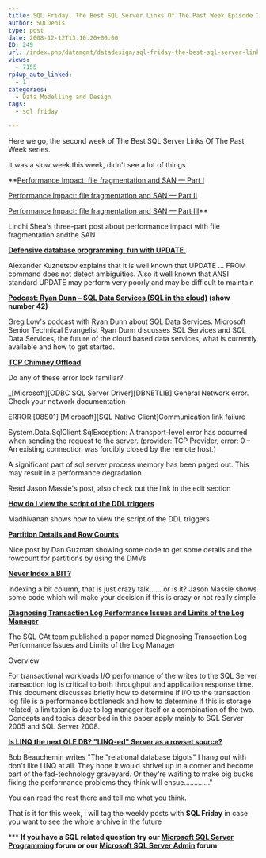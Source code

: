```yaml
---
title: SQL Friday, The Best SQL Server Links Of The Past Week Episode 2
author: SQLDenis
type: post
date: 2008-12-12T13:10:20+00:00
ID: 249
url: /index.php/datamgmt/datadesign/sql-friday-the-best-sql-server-links-of-2/
views:
  - 7155
rp4wp_auto_linked:
  - 1
categories:
  - Data Modelling and Design
tags:
  - sql friday

---
```

Here we go, the second week of The Best SQL Server Links Of The Past Week series.
  
It was a slow week this week, didn't see a lot of things

**[Performance Impact: file fragmentation and SAN — Part I][1]
  
[Performance Impact: file fragmentation and SAN — Part II][2]
  
[Performance Impact: file fragmentation and SAN — Part III][3]** 
  
Linchi Shea's three-part post about performance impact with file fragmentation andthe SAN

**[Defensive database programming: fun with UPDATE.][4]**
  
Alexander Kuznetsov explains that it is well known that UPDATE ... FROM command does not detect ambiguities. Also it well known that ANSI standard UPDATE may perform very poorly and may be difficult to maintain

**[Podcast: Ryan Dunn – SQL Data Services (SQL in the cloud)][5] (show number 42)**
  
Greg Low's podcast with Ryan Dunn about SQL Data Services. Microsoft Senior Technical Evangelist Ryan Dunn discusses SQL Services and SQL Data Services, the future of the cloud based data services, what is currently available and how to get started.

**[TCP Chimney Offload][6]**
  
Do any of these error look familiar?

_\[Microsoft\]\[ODBC SQL Server Driver\][DBNETLIB] General Network error. Check your network documentation</p> 

ERROR \[08S01\] \[Microsoft\][SQL Native Client]Communication link failure

System.Data.SqlClient.SqlException: A transport-level error has occurred when sending the request to the server. (provider: TCP Provider, error: 0 – An existing connection was forcibly closed by the remote host.)

A significant part of sql server process memory has been paged out. This may result in a performance degradation.</em>

Read Jason Massie's post, also check out the link in the edit section

**[How do I view the script of the DDL triggers][7]**
  
Madhivanan shows how to view the script of the DDL triggers

**[Partition Details and Row Counts][8]**
  
Nice post by Dan Guzman showing some code to get some details and the rowcount for partitions by using the DMVs

**[Never Index a BIT?][9]**
  
Indexing a bit column, that is just crazy talk.......or is it? Jason Massie shows some code which will make your decision if this is crazy or not really simple

**[Diagnosing Transaction Log Performance Issues and Limits of the Log Manager][10]**
  
The SQL CAt team published a paper named Diagnosing Transaction Log Performance Issues and Limits of the Log Manager
  
Overview
  
For transactional workloads I/O performance of the writes to the SQL Server transaction log is critical to both throughput and application response time. This document discusses briefly how to determine if I/O to the transaction log file is a performance bottleneck and how to determine if this is storage related; a limitation is due to log manager itself or a combination of the two. Concepts and topics described in this paper apply mainly to SQL Server 2005 and SQL Server 2008.

**[Is LINQ the next OLE DB? "LINQ-ed" Server as a rowset source?][11]**
  
Bob Beauchemin writes "The "relational database bigots" I hang out with don't like LINQ at all. They hope it would shrivel up in a corner and become part of the fad-technology graveyard. Or they're waiting to make big bucks fixing the performance problems they think will ensue............."
  
You can read the rest there and tell me what you think.



That is it for this week, I will tag the weekly posts with **SQL Friday** in case you want to see the whole archive in the future

\*** **If you have a SQL related question try our [Microsoft SQL Server Programming][12] forum or our [Microsoft SQL Server Admin][13] forum**<ins></ins>

 [1]: http://sqlblog.com/blogs/linchi_shea/archive/2008/12/07/performance-impact-file-fragmentation-and-san.aspx
 [2]: http://sqlblog.com/blogs/linchi_shea/archive/2008/12/08/performance-impact-file-fragmentation-and-san-part-ii.aspx
 [3]: http://sqlblog.com/blogs/linchi_shea/archive/2008/12/10/performance-impact-file-fragmentation-and-san-part-iii.aspx
 [4]: http://sqlblog.com/blogs/alexander_kuznetsov/archive/2008/12/08/defensive-database-programming-fun-with-update.aspx
 [5]: http://www.sqldownunder.com/PreviousShows/tabid/98/Default.aspx
 [6]: http://statisticsio.com/Home/tabid/36/articleType/ArticleView/articleId/305/TCP-Chimney-Offload.aspx
 [7]: http://sqlblogcasts.com/blogs/madhivanan/archive/2008/12/11/script-of-ddl-triggers.aspx
 [8]: http://weblogs.sqlteam.com/dang/archive/2008/12/11/Partition-Details-and-Row-Counts.aspx
 [9]: http://statisticsio.com/Home/tabid/36/articleType/ArticleView/articleId/302/Never-Index-a-BIT.aspx
 [10]: http://sqlcat.com/technicalnotes/archive/2008/12/09/diagnosing-transaction-log-performance-issues-and-limits-of-the-log-manager.aspx
 [11]: http://www.sqlskills.com/BLOGS/BOBB/post/Is-LINQ-the-next-OLE-DB-LINQ-ed-Server-as-a-rowset-source.aspx
 [12]: http://forum.lessthandot.com/viewforum.php?f=17
 [13]: http://forum.lessthandot.com/viewforum.php?f=22